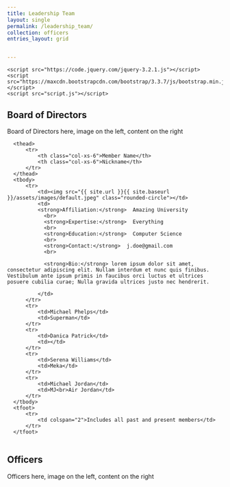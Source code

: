 ```yaml
---
title: Leadership Team
layout: single
permalink: /leadership_team/
collection: officers
entries_layout: grid


---
```

    <script src="https://code.jquery.com/jquery-3.2.1.js"></script>
    <script src="https://maxcdn.bootstrapcdn.com/bootstrap/3.3.7/js/bootstrap.min.js"></script>
    <script src="script.js"></script>
## Board of Directors
Board of Directors here, image on the left, content on the right
<table class="table table-bordered table-striped table-hover table-condensed">
                    
      <thead>
          <tr>
              <th class="col-xs-6">Member Name</th>
              <th class="col-xs-6">Nickname</th>
          </tr>
      </thead>
      <tbody>
          <tr>
              <td><img src="{{ site.url }}{{ site.baseurl }}/assets/images/default.jpeg" class="rounded-circle"></td>
              <td>
              <strong>Affiliation:</strong>  Amazing University
                <br>
                <strong>Expertise:</strong>  Everything
                <br>
                <strong>Education:</strong>  Computer Science
                <br>
                <strong>Contact:</strong>  j.doe@gmail.com
                <br>

                <strong>Bio:</strong> lorem ipsum dolor sit amet, consectetur adipiscing elit. Nullam interdum et nunc quis finibus. Vestibulum ante ipsum primis in faucibus orci luctus et ultrices posuere cubilia curae; Nulla gravida ultrices justo nec hendrerit.
              
              </td>
          </tr>
          <tr>
              <td>Michael Phelps</td>
              <td>Superman</td>
          </tr>
          <tr>
              <td>Danica Patrick</td>
              <td></td>
          </tr>
          <tr>
              <td>Serena Williams</td>
              <td>Meka</td>
          </tr>
          <tr>
              <td>Michael Jordan</td>
              <td>MJ<br>Air Jordan</td>
          </tr>
      </tbody>
      <tfoot>
          <tr>
              <td colspan="2">Includes all past and present members</td>
          </tr>
      </tfoot>
  </table>

## Officers
Officers here, image on the left, content on the right
